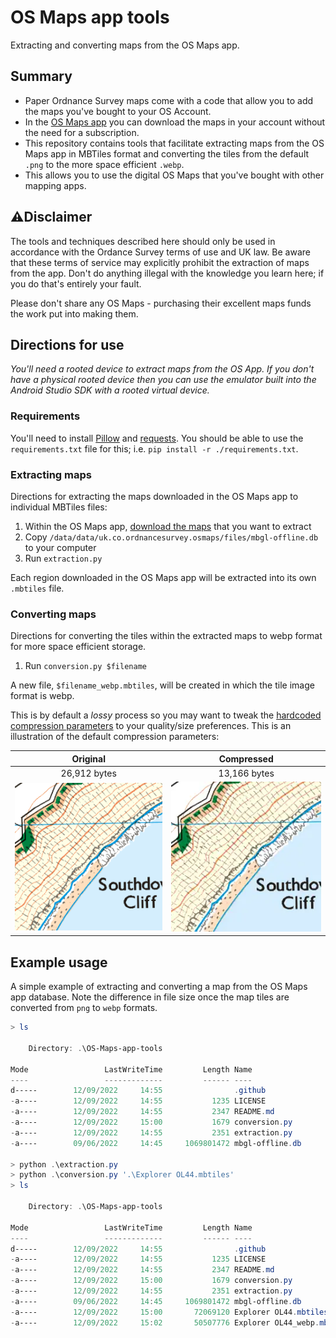 # OS Maps app tools
Extracting and converting maps from the OS Maps app.

## Summary
* Paper Ordnance Survey maps come with a code that allow you to add the maps you've bought to your OS Account.
* In the [OS Maps app](https://shop.ordnancesurvey.co.uk/apps/os-maps-subscriptions/#app) you can download the maps in your account without the need for a subscription.
* This repository contains tools that facilitate extracting maps from the OS Maps app in MBTiles format and converting the tiles from the default `.png` to the more space efficient `.webp`.
* This allows you to use the digital OS Maps that you've bought with other mapping apps.

## :warning:Disclaimer
The tools and techniques described here should only be used in accordance with the Ordance Survey terms of use and UK law. Be aware that these terms of service may explicitly prohibit the extraction of maps from the app. Don't do anything illegal with the knowledge you learn here; if you do that's entirely your fault.

Please don't share any OS Maps - purchasing their excellent maps funds the work put into making them.

## Directions for use
_You'll need a rooted device to extract maps from the OS App. If you don't have a physical rooted device then you can use the emulator built into the Android Studio SDK with a rooted virtual device._

### Requirements
You'll need to install [Pillow](https://pillow.readthedocs.io/en/stable/installation.html) and [requests](https://requests.readthedocs.io/en/latest/user/install/#install). You should be able to use the `requirements.txt` file for this; i.e. `pip install -r ./requirements.txt`.

### Extracting maps
Directions for extracting the maps downloaded in the OS Maps app to individual MBTiles files:

1. Within the OS Maps app, [download the maps](https://osmaps.com/os-maps-help?categoryId=631349&article=637593#article-id-637593) that you want to extract
1. Copy `/data/data/uk.co.ordnancesurvey.osmaps/files/mbgl-offline.db` to your computer
1. Run `extraction.py`

Each region downloaded in the OS Maps app will be extracted into its own `.mbtiles` file.

### Converting maps
Directions for converting the tiles within the extracted maps to webp format for more space efficient storage.

1. Run `conversion.py $filename`

A new file, `$filename_webp.mbtiles`, will be created in which the tile image format is webp.

This is by default a _lossy_ process so you may want to tweak the [hardcoded](https://github.com/aricooperdavis/OS-Maps-app-tools/blob/main/conversion.py#L42) [compression parameters](https://pillow.readthedocs.io/en/stable/handbook/image-file-formats.html#webp) to your quality/size preferences. This is an illustration of the default compression parameters:

| Original | Compressed |
| :---: | :---: |
| 26,912 bytes | 13,166 bytes |
| ![original tile](./resources/original.png) | ![compressed tile](./resources/webp50.png) |

## Example usage
A simple example of extracting and converting a map from the OS Maps app database. Note the difference in file size once the map tiles are converted from `png` to `webp` formats.

```powershell
> ls

    Directory: .\OS-Maps-app-tools

Mode                 LastWriteTime         Length Name
----                 -------------         ------ ----
d-----        12/09/2022     14:55                .github
-a----        12/09/2022     14:55           1235 LICENSE
-a----        12/09/2022     14:55           2347 README.md
-a----        12/09/2022     15:00           1679 conversion.py
-a----        12/09/2022     14:55           2351 extraction.py
-a----        09/06/2022     14:45     1069801472 mbgl-offline.db

> python .\extraction.py
> python .\conversion.py '.\Explorer OL44.mbtiles'
> ls

    Directory: .\OS-Maps-app-tools

Mode                 LastWriteTime         Length Name
----                 -------------         ------ ----
d-----        12/09/2022     14:55                .github
-a----        12/09/2022     14:55           1235 LICENSE
-a----        12/09/2022     14:55           2347 README.md
-a----        12/09/2022     15:00           1679 conversion.py
-a----        12/09/2022     14:55           2351 extraction.py
-a----        09/06/2022     14:45     1069801472 mbgl-offline.db
-a----        12/09/2022     15:00       72069120 Explorer OL44.mbtiles
-a----        12/09/2022     15:02       50507776 Explorer OL44_webp.mbtiles
```

